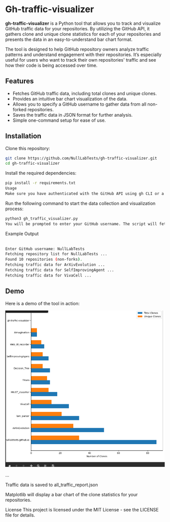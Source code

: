 # Gh-traffic-visualizer

**gh-traffic-visualizer** is a Python tool that allows you to track and visualize GitHub traffic data for your repositories. By utilizing the GitHub API, it gathers clone and unique clone statistics for each of your repositories and presents the data in an easy-to-understand bar chart format.

The tool is designed to help GitHub repository owners analyze traffic patterns and understand engagement with their repositories. It’s especially useful for users who want to track their own repositories&apos; traffic and see how their code is being accessed over time.

## Features

- Fetches GitHub traffic data, including total clones and unique clones.
- Provides an intuitive bar chart visualization of the data.
- Allows you to specify a GitHub username to gather data from all non-forked repositories.
- Saves the traffic data in JSON format for further analysis.
- Simple one-command setup for ease of use.

## Installation

Clone this repository:

```bash
git clone https://github.com/NullLabTests/gh-traffic-visualizer.git
cd gh-traffic-visualizer
```
Install the required dependencies:

```bash
pip install -r requirements.txt
Usage
Make sure you have authenticated with the GitHub API using gh CLI or a personal access token.
```
Run the following command to start the data collection and visualization process:

```bash
python3 gh_traffic_visualizer.py
You will be prompted to enter your GitHub username. The script will fetch traffic data for all your repositories and generate visualizations.
```
Example Output 
```bash

Enter GitHub username: NullLabTests
Fetching repository list for NullLabTests ...
Found 10 repositories (non-forks).
Fetching traffic data for ArXivEvolution ...
Fetching traffic data for SelfImprovingAgent ...
Fetching traffic data for VivaCell ...
```
## Demo

Here is a demo of the tool in action:

[![Demo Video](assets/plot.png)](https://imgur.com/a/zirYN6R)


...

Traffic data is saved to all_traffic_report.json

Matplotlib will display a bar chart of the clone statistics for your repositories.

License
This project is licensed under the MIT License - see the LICENSE file for details.
